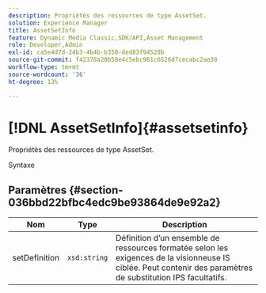 ```yaml
---
description: Propriétés des ressources de type AssetSet.
solution: Experience Manager
title: AssetSetInfo
feature: Dynamic Media Classic,SDK/API,Asset Management
role: Developer,Admin
exl-id: ca5e4d7d-24b3-4b4b-b350-ded83f94528b
source-git-commit: f42378a20b58e4c5ebc961c6526d7cecabc2ae38
workflow-type: tm+mt
source-wordcount: '36'
ht-degree: 13%

---
```


# [!DNL AssetSetInfo]{#assetsetinfo}

Propriétés des ressources de type AssetSet.

Syntaxe

## Paramètres {#section-036bbd22bfbc4edc9be93864de9e92a2}

| Nom | Type | Description |
|---|---|---|
| setDefinition | `xsd:string` | Définition d’un ensemble de ressources formatée selon les exigences de la visionneuse IS ciblée. Peut contenir des paramètres de substitution IPS facultatifs. |
